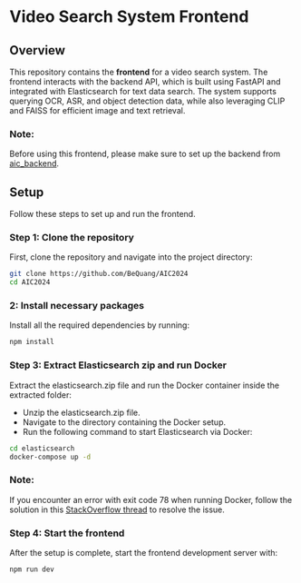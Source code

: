 # Video Search System Frontend

## Overview

This repository contains the **frontend** for a video search system. The frontend interacts with the backend API, which is built using FastAPI and integrated with Elasticsearch for text data search. The system supports querying OCR, ASR, and object detection data, while also leveraging CLIP and FAISS for efficient image and text retrieval.

### Note:

Before using this frontend, please make sure to set up the backend from [aic_backend](https://github.com/xlinh2301/aic_backend).

## Setup

Follow these steps to set up and run the frontend.

### Step 1: Clone the repository

First, clone the repository and navigate into the project directory:

```bash
git clone https://github.com/BeQuang/AIC2024
cd AIC2024
```

### 2: Install necessary packages

Install all the required dependencies by running:

```bash
npm install
```

### Step 3: Extract Elasticsearch zip and run Docker

Extract the elasticsearch.zip file and run the Docker container inside the extracted folder:

- Unzip the elasticsearch.zip file.
- Navigate to the directory containing the Docker setup.
- Run the following command to start Elasticsearch via Docker:

```bash
cd elasticsearch
docker-compose up -d
```

### Note:

If you encounter an error with exit code 78 when running Docker, follow the solution in this [StackOverflow thread](https://stackoverflow.com/questions/56937171/efk-elasticsearch-1-exited-with-code-78-when-install-elasticsearch) to resolve the issue.

### Step 4: Start the frontend

After the setup is complete, start the frontend development server with:

```bash
npm run dev
```
